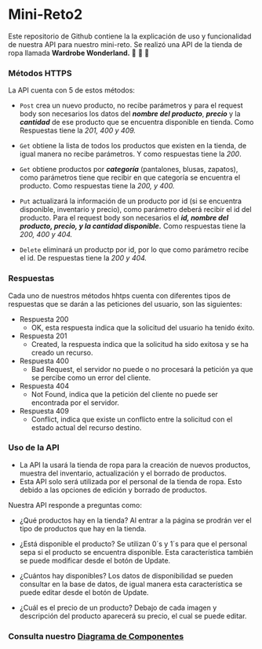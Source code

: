 # Mini-Reto2

Este repositorio de Github contiene la la explicación de uso y funcionalidad de nuestra API para nuestro mini-reto. 
Se realizó una API de la tienda de ropa llamada **Wardrobe Wonderland.** :shirt: :jeans: :athletic_shoe:

### Métodos HTTPS
La API cuenta con 5 de estos métodos: 
- `Post` crea un nuevo producto, no recibe parámetros y para el request body son necesarios los datos del ***nombre del producto***, ***precio*** y la ***cantidad*** de ese producto que se encuentra disponible en tienda. Como Respuestas tiene la *201, 400 y 409.*

- `Get` obtiene la lista de todos los productos que existen en la tienda, de igual manera no recibe parámetros. Y como respuestas tiene la *200*.

- `Get` obtiene productos por ***categoría*** (pantalones, blusas, zapatos), como parámetros tiene que recibir en que categoría se encuentra el producto. Como respuestas tiene la *200, y 400.*

- `Put` actualizará la información de un producto por id (si se encuentra disponible, inventario y precio), como parámetro deberá recibir el id del producto. Para el request body son necesarios el ***id, nombre del producto, precio, y la cantidad disponible.*** Como respuestas tiene la *200, 400 y 404.* 

- `Delete` eliminará un productp por id, por lo que como parámetro recibe el id. De respuestas tiene la *200 y 404.* 

### Respuestas
Cada uno de nuestros métodos hhtps cuenta con diferentes tipos de respuestas que se darán a las peticiones del usuario, son las siguientes:

- Respuesta 200
  - OK, esta respuesta indica que la solicitud del usuario ha tenido éxito.
- Respuesta 201
  - Created, la respuesta indica que la solicitud ha sido exitosa y se ha creado un recurso.
- Respuesta 400
  - Bad Request, el servidor no puede o no procesará la petición ya que se percibe como un error del cliente.
- Respuesta 404
  - Not Found, indica que la petición del cliente no puede ser encontrada por el servidor.
- Respuesta 409
  - Conflict, indica que existe un conflicto entre la solicitud con el estado actual del recurso destino.

### Uso de la API
- La API la usará la tienda de ropa para la creación de nuevos productos, muestra del inventario, actualización y el borrado de productos.
- Esta API solo será utilizada por el personal de la tienda de ropa. Esto debido a las opciones de edición y borrado de productos.

Nuestra API responde a preguntas como:

- ¿Qué productos hay en la tienda?
Al entrar a la página se prodrán ver el tipo de productos que hay en la tienda.

- ¿Está disponible el producto?
Se utilizan 0´s y 1´s para que el personal sepa si el producto se encuentra disponible. Esta característica también se puede modificar desde el botón de Update.

- ¿Cuántos hay disponibles?
Los datos de disponibilidad se pueden consultar en la base de datos, de igual manera esta característica se puede editar desde el botón de Update.

- ¿Cuál es el precio de un producto?
Debajo de cada imagen y descripción del producto aparecerá su precio, el cual se puede editar.


### Consulta nuestro [Diagrama de Componentes](https://lucid.app/lucidchart/5ee58a98-6c54-47e4-9b57-9c509a1cd041/edit?viewport_loc=-1857%2C-1003%2C2434%2C1143%2C0_0&invitationId=inv_5baf495c-f10a-45c2-976e-8f9716e6e287)
